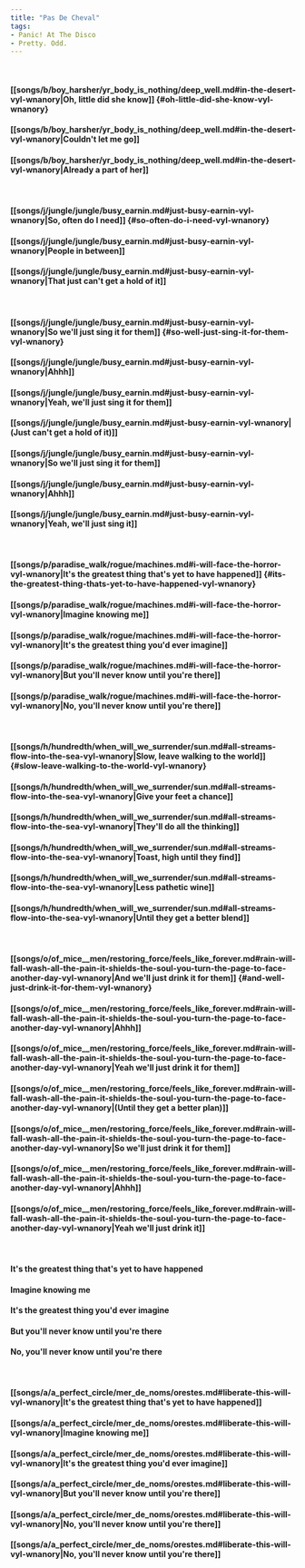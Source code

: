 ```yaml
---
title: "Pas De Cheval"
tags:
- Panic! At The Disco
- Pretty. Odd.
---
```

&nbsp;
#### [[songs/b/boy_harsher/yr_body_is_nothing/deep_well.md#in-the-desert-vyl-wnanory|Oh, little did she know]] {#oh-little-did-she-know-vyl-wnanory}
#### [[songs/b/boy_harsher/yr_body_is_nothing/deep_well.md#in-the-desert-vyl-wnanory|Couldn't let me go]]
#### [[songs/b/boy_harsher/yr_body_is_nothing/deep_well.md#in-the-desert-vyl-wnanory|Already a part of her]]
&nbsp;
#### [[songs/j/jungle/jungle/busy_earnin.md#just-busy-earnin-vyl-wnanory|So, often do I need]] {#so-often-do-i-need-vyl-wnanory}
#### [[songs/j/jungle/jungle/busy_earnin.md#just-busy-earnin-vyl-wnanory|People in between]]
#### [[songs/j/jungle/jungle/busy_earnin.md#just-busy-earnin-vyl-wnanory|That just can't get a hold of it]]
&nbsp;
#### [[songs/j/jungle/jungle/busy_earnin.md#just-busy-earnin-vyl-wnanory|So we'll just sing it for them]] {#so-well-just-sing-it-for-them-vyl-wnanory}
#### [[songs/j/jungle/jungle/busy_earnin.md#just-busy-earnin-vyl-wnanory|Ahhh]]
#### [[songs/j/jungle/jungle/busy_earnin.md#just-busy-earnin-vyl-wnanory|Yeah, we'll just sing it for them]]
#### [[songs/j/jungle/jungle/busy_earnin.md#just-busy-earnin-vyl-wnanory|(Just can't get a hold of it)]]
#### [[songs/j/jungle/jungle/busy_earnin.md#just-busy-earnin-vyl-wnanory|So we'll just sing it for them]]
#### [[songs/j/jungle/jungle/busy_earnin.md#just-busy-earnin-vyl-wnanory|Ahhh]]
#### [[songs/j/jungle/jungle/busy_earnin.md#just-busy-earnin-vyl-wnanory|Yeah, we'll just sing it]]
&nbsp;
#### [[songs/p/paradise_walk/rogue/machines.md#i-will-face-the-horror-vyl-wnanory|It's the greatest thing that's yet to have happened]] {#its-the-greatest-thing-thats-yet-to-have-happened-vyl-wnanory}
#### [[songs/p/paradise_walk/rogue/machines.md#i-will-face-the-horror-vyl-wnanory|Imagine knowing me]]
#### [[songs/p/paradise_walk/rogue/machines.md#i-will-face-the-horror-vyl-wnanory|It's the greatest thing you'd ever imagine]]
#### [[songs/p/paradise_walk/rogue/machines.md#i-will-face-the-horror-vyl-wnanory|But you'll never know until you're there]]
#### [[songs/p/paradise_walk/rogue/machines.md#i-will-face-the-horror-vyl-wnanory|No, you'll never know until you're there]]
&nbsp;
#### [[songs/h/hundredth/when_will_we_surrender/sun.md#all-streams-flow-into-the-sea-vyl-wnanory|Slow, leave walking to the world]] {#slow-leave-walking-to-the-world-vyl-wnanory}
#### [[songs/h/hundredth/when_will_we_surrender/sun.md#all-streams-flow-into-the-sea-vyl-wnanory|Give your feet a chance]]
#### [[songs/h/hundredth/when_will_we_surrender/sun.md#all-streams-flow-into-the-sea-vyl-wnanory|They'll do all the thinking]]
#### [[songs/h/hundredth/when_will_we_surrender/sun.md#all-streams-flow-into-the-sea-vyl-wnanory|Toast, high until they find]]
#### [[songs/h/hundredth/when_will_we_surrender/sun.md#all-streams-flow-into-the-sea-vyl-wnanory|Less pathetic wine]]
#### [[songs/h/hundredth/when_will_we_surrender/sun.md#all-streams-flow-into-the-sea-vyl-wnanory|Until they get a better blend]]
&nbsp;
#### [[songs/o/of_mice__men/restoring_force/feels_like_forever.md#rain-will-fall-wash-all-the-pain-it-shields-the-soul-you-turn-the-page-to-face-another-day-vyl-wnanory|And we'll just drink it for them]] {#and-well-just-drink-it-for-them-vyl-wnanory}
#### [[songs/o/of_mice__men/restoring_force/feels_like_forever.md#rain-will-fall-wash-all-the-pain-it-shields-the-soul-you-turn-the-page-to-face-another-day-vyl-wnanory|Ahhh]]
#### [[songs/o/of_mice__men/restoring_force/feels_like_forever.md#rain-will-fall-wash-all-the-pain-it-shields-the-soul-you-turn-the-page-to-face-another-day-vyl-wnanory|Yeah we'll just drink it for them]]
#### [[songs/o/of_mice__men/restoring_force/feels_like_forever.md#rain-will-fall-wash-all-the-pain-it-shields-the-soul-you-turn-the-page-to-face-another-day-vyl-wnanory|(Until they get a better plan)]]
#### [[songs/o/of_mice__men/restoring_force/feels_like_forever.md#rain-will-fall-wash-all-the-pain-it-shields-the-soul-you-turn-the-page-to-face-another-day-vyl-wnanory|So we'll just drink it for them]]
#### [[songs/o/of_mice__men/restoring_force/feels_like_forever.md#rain-will-fall-wash-all-the-pain-it-shields-the-soul-you-turn-the-page-to-face-another-day-vyl-wnanory|Ahhh]]
#### [[songs/o/of_mice__men/restoring_force/feels_like_forever.md#rain-will-fall-wash-all-the-pain-it-shields-the-soul-you-turn-the-page-to-face-another-day-vyl-wnanory|Yeah we'll just drink it]]
&nbsp;
#### It's the greatest thing that's yet to have happened
#### Imagine knowing me
#### It's the greatest thing you'd ever imagine
#### But you'll never know until you're there
#### No, you'll never know until you're there
&nbsp;
#### [[songs/a/a_perfect_circle/mer_de_noms/orestes.md#liberate-this-will-vyl-wnanory|It's the greatest thing that's yet to have happened]]
#### [[songs/a/a_perfect_circle/mer_de_noms/orestes.md#liberate-this-will-vyl-wnanory|Imagine knowing me]]
#### [[songs/a/a_perfect_circle/mer_de_noms/orestes.md#liberate-this-will-vyl-wnanory|It's the greatest thing you'd ever imagine]]
#### [[songs/a/a_perfect_circle/mer_de_noms/orestes.md#liberate-this-will-vyl-wnanory|But you'll never know until you're there]]
#### [[songs/a/a_perfect_circle/mer_de_noms/orestes.md#liberate-this-will-vyl-wnanory|No, you'll never know until you're there]]
#### [[songs/a/a_perfect_circle/mer_de_noms/orestes.md#liberate-this-will-vyl-wnanory|No, you'll never know until you're there]]
